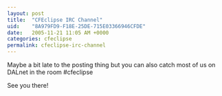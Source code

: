 ```yaml
---
layout: post
title:  "CFEclipse IRC Channel"
uid:	"8A979FD9-F18E-25DE-715E03366946CFDE"
date:   2005-11-21 11:05 AM +0000
categories: cfeclipse
permalink: cfeclipse-irc-channel
---
```

Maybe a bit late to the posting thing but you can also catch most of us on DALnet in the room #cfeclipse

See you there!